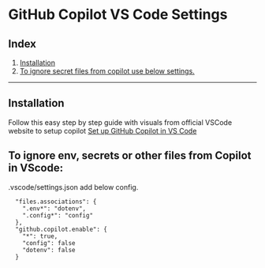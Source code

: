 # GitHub Copilot VS Code Settings

## Index

1. [Installation](#installation)
2. [To ignore secret files from copilot use below settings.](#to-ignore-secret-files-from-copilot-use-below-settings)

---

## Installation
Follow this easy step by step guide with visuals from official VSCode website to setup copilot
[Set up GitHub Copilot in VS Code](https://code.visualstudio.com/docs/copilot/setup)


## To ignore env, secrets or other files from Copilot in VScode:
.vscode/settings.json add below config.

```
  "files.associations": {
    ".env*": "dotenv",
    ".config*": "config"
  },
  "github.copilot.enable": {
    "*": true,
    "config": false
    "dotenv": false
  }
```
